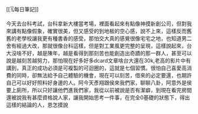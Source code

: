 [[🗓️每日筆記]]

今天去台科考試，台科拿新大樓當考場，裡面看起來有點像神摸新創公司，但對我來講有點像假象，確實很美，但又感受的到地板的空心感，說不上來，這樣反而舊舊的老學校讓我更有種書香的感受，那怕交大真的感覺很像宅宅之地，也知道男二舍有經過大改，那就很像台科這樣，但是對工業風更完整的呈現，這樣說起來，台大沒啥不好，越是陳年，越是看得到那刻苦也能創造出奇蹟的那一群人，甚至可以說是越刻苦越努力，那怕現在好多好多dcard文章啥台大還在30k,老高的影片中有講到，真正的成功必須是可複製的可迴圈的，這就是七個習慣。很怕自己喜愛高消費的同時，卻無法給予自己體驗的機會，現在可以刻苦，借來的必定要還，也期許自己可以好好照料好身邊的人。阿今天彥翔跟侯來我們家，聊聊八卦，阿意外是侯要上廁所，所以只好讓他們進我們家，我從以前被說是否有潔癖，到現在看完房間還被說我有甚麼資格說人家，讓我開始思考一件事，在完全0基礎的狀態下，得出這樣的結論的人，恩怎摸說